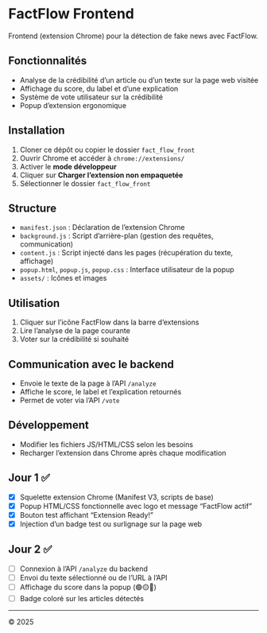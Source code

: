 # FactFlow Frontend

Frontend (extension Chrome) pour la détection de fake news avec FactFlow.

## Fonctionnalités

- Analyse de la crédibilité d’un article ou d’un texte sur la page web visitée
- Affichage du score, du label et d’une explication
- Système de vote utilisateur sur la crédibilité
- Popup d’extension ergonomique

## Installation

1. Cloner ce dépôt ou copier le dossier `fact_flow_front`
2. Ouvrir Chrome et accéder à `chrome://extensions/`
3. Activer le **mode développeur**
4. Cliquer sur **Charger l’extension non empaquetée**
5. Sélectionner le dossier `fact_flow_front`

## Structure

- `manifest.json` : Déclaration de l’extension Chrome
- `background.js` : Script d’arrière-plan (gestion des requêtes, communication)
- `content.js` : Script injecté dans les pages (récupération du texte, affichage)
- `popup.html`, `popup.js`, `popup.css` : Interface utilisateur de la popup
- `assets/` : Icônes et images

## Utilisation

1. Cliquer sur l’icône FactFlow dans la barre d’extensions
2. Lire l’analyse de la page courante
3. Voter sur la crédibilité si souhaité

## Communication avec le backend

- Envoie le texte de la page à l’API `/analyze`
- Affiche le score, le label et l’explication retournés
- Permet de voter via l’API `/vote`

## Développement

- Modifier les fichiers JS/HTML/CSS selon les besoins
- Recharger l’extension dans Chrome après chaque modification

## Jour 1 ✅

- [x] Squelette extension Chrome (Manifest V3, scripts de base)
- [x] Popup HTML/CSS fonctionnelle avec logo et message “FactFlow actif”
- [x] Bouton test affichant “Extension Ready!”
- [x] Injection d’un badge test ou surlignage sur la page web

## Jour 2 ✅

- [ ] Connexion à l’API `/analyze` du backend
- [ ] Envoi du texte sélectionné ou de l’URL à l’API
- [ ] Affichage du score dans la popup (🟢🟡🔴)
- [ ] Badge coloré sur les articles détectés

---

© 2025
